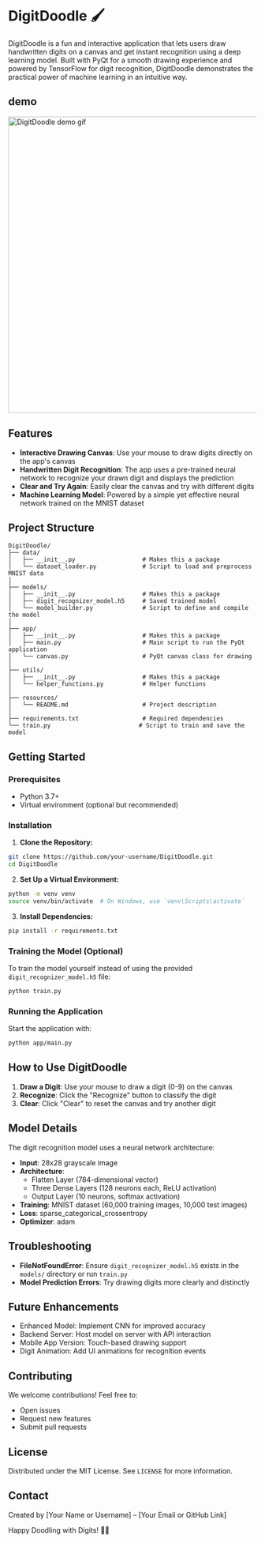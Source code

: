 # DigitDoodle 🖌️

DigitDoodle is a fun and interactive application that lets users draw handwritten digits on a canvas and get instant recognition using a deep learning model. Built with PyQt for a smooth drawing experience and powered by TensorFlow for digit recognition, DigitDoodle demonstrates the practical power of machine learning in an intuitive way.

## demo
<img src="demo.gif" alt="DigitDoodle demo gif" width="600">

## Features

- **Interactive Drawing Canvas**: Use your mouse to draw digits directly on the app's canvas
- **Handwritten Digit Recognition**: The app uses a pre-trained neural network to recognize your drawn digit and displays the prediction
- **Clear and Try Again**: Easily clear the canvas and try with different digits
- **Machine Learning Model**: Powered by a simple yet effective neural network trained on the MNIST dataset

## Project Structure

```
DigitDoodle/
├── data/
│   ├── __init__.py                   # Makes this a package
│   └── dataset_loader.py             # Script to load and preprocess MNIST data
│
├── models/
│   ├── __init__.py                   # Makes this a package
│   ├── digit_recognizer_model.h5     # Saved trained model
│   └── model_builder.py              # Script to define and compile the model
│
├── app/
│   ├── __init__.py                   # Makes this a package
│   ├── main.py                       # Main script to run the PyQt application
│   └── canvas.py                     # PyQt canvas class for drawing
│
├── utils/
│   ├── __init__.py                   # Makes this a package
│   └── helper_functions.py           # Helper functions
│
├── resources/
│   └── README.md                     # Project description
│
├── requirements.txt                  # Required dependencies
└── train.py                         # Script to train and save the model
```

## Getting Started

### Prerequisites

- Python 3.7+
- Virtual environment (optional but recommended)

### Installation

1. **Clone the Repository:**
```bash
git clone https://github.com/your-username/DigitDoodle.git
cd DigitDoodle
```

2. **Set Up a Virtual Environment:**
```bash
python -m venv venv
source venv/bin/activate  # On Windows, use `venv\Scripts\activate`
```

3. **Install Dependencies:**
```bash
pip install -r requirements.txt
```

### Training the Model (Optional)

To train the model yourself instead of using the provided `digit_recognizer_model.h5` file:

```bash
python train.py
```

### Running the Application

Start the application with:

```bash
python app/main.py
```

## How to Use DigitDoodle

1. **Draw a Digit**: Use your mouse to draw a digit (0-9) on the canvas
2. **Recognize**: Click the "Recognize" button to classify the digit
3. **Clear**: Click "Clear" to reset the canvas and try another digit

## Model Details

The digit recognition model uses a neural network architecture:
- **Input**: 28x28 grayscale image
- **Architecture**:
  - Flatten Layer (784-dimensional vector)
  - Three Dense Layers (128 neurons each, ReLU activation)
  - Output Layer (10 neurons, softmax activation)
- **Training**: MNIST dataset (60,000 training images, 10,000 test images)
- **Loss**: sparse_categorical_crossentropy
- **Optimizer**: adam

## Troubleshooting

- **FileNotFoundError**: Ensure `digit_recognizer_model.h5` exists in the `models/` directory or run `train.py`
- **Model Prediction Errors**: Try drawing digits more clearly and distinctly

## Future Enhancements

- Enhanced Model: Implement CNN for improved accuracy
- Backend Server: Host model on server with API interaction
- Mobile App Version: Touch-based drawing support
- Digit Animation: Add UI animations for recognition events

## Contributing

We welcome contributions! Feel free to:
- Open issues
- Request new features
- Submit pull requests

## License

Distributed under the MIT License. See `LICENSE` for more information.

## Contact

Created by [Your Name or Username] – [Your Email or GitHub Link]

Happy Doodling with Digits! 🎨✨
